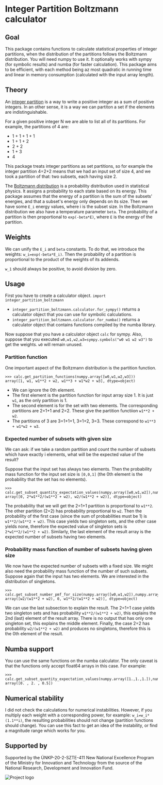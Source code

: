 # Integer Partition Boltzmann calculator

## Goal

This package contains functions to calculate statistical properties of integer partitions, when the distribution of the partitions follows the Boltzmann distribution. You will need numpy to use it. It optionally works with sympy (for symbolic results) and numba (for faster calculation). This package aims to be efficient, with each method being az most quadratic in running time and linear in memory consumption (calculated with the input array length).

## Theory

An [integer partition](https://en.wikipedia.org/wiki/Partition_(number_theory)) is a way to write a positive integer as a sum of positive integers. In an other sense, it is a way we can partiton a set if the elements are indistinguishable.

For a given positive integer N we are able to list all of its partitions. For example, the partitions of 4 are:
 * 1 + 1 + 1 + 1
 * 1 + 1 + 2
 * 2 + 2
 * 1 + 3
 * 4

This package treats integer partitions as set partitions, so for example the integer partition 4=2+2 means that we had an input set of size 4, and we took a partition of that: two subsets, each having size 2.

The [Boltzmann distribution](https://en.wikipedia.org/wiki/Boltzmann_distribution) is a probability distribution used in statistical physics. It assigns a probability to each state based on its energy. This package assumes that the energy of a partition is the sum of the subsets' energies, and that a subset's energy only depends on its size. Then we have some `E_i` energy values, where i is the subset size. In the Boltzmann distribution we also have a temperature parameter `beta`. The probability of a partition is then proportional to `exp(-beta*E)`, where `E` is the energy of the partition.

## Weights

We can unify the `E_i` and `beta` constants. To do that, we introduce the weights: `w_i=exp(-beta*E_i)`. Then the probability of a partition is proportional to the product of the weights of its addends.

`w_1` should always be positive, to avoid division by zero.

## Usage

First you have to create a calculator object.
`import integer_partition_boltzmann`
 * `integer_partition_boltzmann.calculator.for_sympy()` returns a calculator object that you can use for symbolic calculations.
 * `integer_partition_boltzmann.calculator.for_numba()` returns a calculator object that contains functions compiled by the numba library.

Now suppose that you have a calculator object `calc` for sympy.
Also, suppose that you executed `w0,w1,w2,w3=sympy.symbols("w0 w1 w2 w3")` to get the weights. `w0` will remain unused.

### Partition function

One important aspect of the Boltzmann distribution is the partition function.

```
>>> calc.get_partition_functions(numpy.array([w0,w1,w2,w3]))
array([1, w1, w1**2 + w2, w1**3 + w1*w2 + w3], dtype=object)
```

 * We can ignore the 0th element.
 * The first element is the partition function for input array size 1. It is just `w1`, as the only partition is 1.
 * The second element is for the set with two elements. The corresponding partitions are 2=1+1 and 2=2. These give the partition functiion `w1**2 + w2`.
 * The partitions of 3 are 3=1+1+1, 3=1+2, 3=3. These correspond to `w1**3 + w1*w2 + w3`.

### Expected number of subsets with given size

We can ask: if we take a random partition and count the number of subsets which have exactly i elements, what will be the expected value of the result?

Suppose that the input set has always two elements. Then the probability mass function for the input set size is `[0,0,1]` (the 0th element is the probability that the set has no elements).

```
>>> calc.get_subset_quantity_expectation_values(numpy.array([w0,w1,w2]),numpy.array([0,0,1]))
array([0, 2*w1**2/(w1**2 + w2), w2/(w1**2 + w2)], dtype=object)
```

The probability that we will get the 2=1+1 partition is proportional to `w1**2`. The other partition (2=2) has probability proportional to `w2`. Then the probability of the first case (since the sum of probabilities must be 1) is `w1**2/(w1**2 + w2)`. This case yields two singleton sets, and the other case yields none, therefore the expected value of singleton sets is `2*w1**2/(w1**2 + w2)`. Similarly, the last element of the result array is the expected number of subsets having two elements.

### Probability mass function of number of subsets having given size

We now have the expected number of subsets with a fixed size. We might also need the probability mass function of the number of such subsets. Suppose again that the input has two elements. We are interested in the distribution of singletons.

```
>>> calc.get_subset_number_pmf_for_size(numpy.array([w0,w1,w2]),numpy.array([0,0,1]),1)
array([w2/(w1**2 + w2), 0, w1**2/(w1**2 + w2)], dtype=object)
```

We can use the last subsection to explain the result. The 2=1+1 case yields two singleton sets and has probability `w1**2/(w1**2 + w2)`, this explains the 2nd (last) element of the result array. There is no output that has only one singleton set, this explains the middle element. Finally, the case 2=2 has probability `w2/(w1**2 + w2)` and produces no singletons, therefore this is the 0th element of the result.

## Numba support

You can use the same functions on the numba calculator. The only caveat is that the functions only accept float64 arrays in this case. For example:

```
>>> calc.get_subset_quantity_expectation_values(numpy.array([1.,1.,1.]),numpy.array([1.,1.,1.]))
array([0. , 2. , 0.5])
```

## Numerical stability

I did not check the calculations for numerical instabilities. However, if you multiply each weight with a corresponding power, for example: `w_i=w_i*(1.1**i)`, the resulting probabilities should not change (partition functions should change). You can use this fact to get an idea of the instability, or find a magnitude range which works for you.

## Supported by

Supported by the ÚNKP-20-2-SZTE-411 New National Excellence Program of the Ministry for Innovation and Technology from the source of the National Research, Development and Innovation Fund.

![Project logo](https://drive.google.com/uc?export=view&id=18E1JWPujcyyvmyUSCFIZjUuIKohy54Zr)

